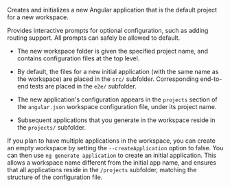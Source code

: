 Creates and initializes a new Angular application that is the default project for a new workspace.

Provides interactive prompts for optional configuration, such as adding routing support.
All prompts can safely be allowed to default.

- The new workspace folder is given the specified project name, and contains configuration files at the top level.

- By default, the files for a new initial application (with the same name as the workspace) are placed in the `src/` subfolder. Corresponding end-to-end tests are placed in the `e2e/` subfolder.

- The new application's configuration appears in the `projects` section of the `angular.json` workspace configuration file, under its project name.

- Subsequent applications that you generate in the workspace reside in the `projects/` subfolder.

If you plan to have multiple applications in the workspace, you can create an empty workspace by setting the `--createApplication` option to false.
You can then use `ng generate application` to create an initial application.
This allows a workspace name different from the initial app name, and ensures that all applications reside in the `/projects` subfolder, matching the structure of the configuration file.
